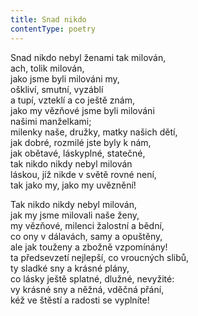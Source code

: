 ```yaml
---
title: Snad nikdo
contentType: poetry
---
```


<section>

Snad nikdo nebyl ženami tak milován,  
ach, tolik milován,  
jako jsme byli milováni my,  
oškliví, smutní, vyzáblí  
a tupí, vzteklí a co ještě znám,  
jako my vězňové jsme byli milováni  
našimi manželkami;  
milenky naše, družky, matky našich dětí,  
jak dobré, rozmilé jste byly k nám,  
jak obětavé, láskyplné, statečné,  
tak nikdo nikdy nebyl milován  
láskou, jíž nikde v světě rovné není,  
tak jako my, jako my uvěznění!

Tak nikdo nikdy nebyl milován,  
jak my jsme milovali naše ženy,  
my vězňové, milenci žalostní a bědní,  
co ony v dálavách, samy a opuštěny,  
ale jak touženy a zbožně vzpomínány!  
ta předsevzetí nejlepší, co vroucných slibů,  
ty sladké sny a krásné plány,  
co lásky ještě splatné, dlužné, nevyžité:  
vy krásné sny a něžná, vděčná přání,  
kéž ve štěstí a radosti se vyplníte!

</section>
